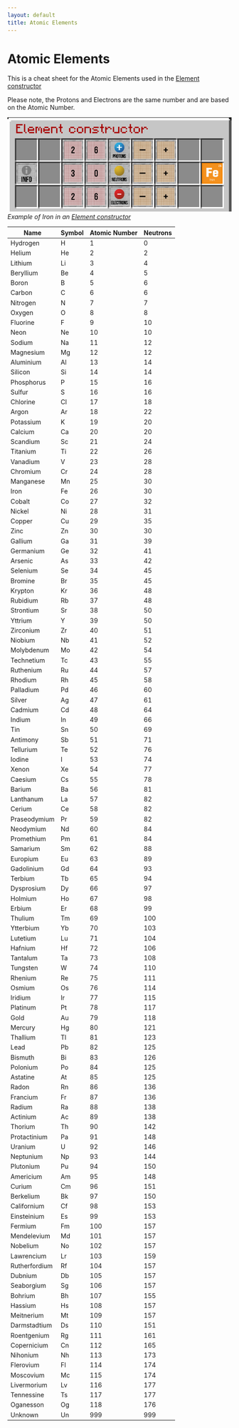 ```yaml
---
layout: default
title: Atomic Elements
---
```


# Atomic Elements

This is a cheat sheet for the Atomic Elements used in the [Element constructor](chemistry-lab#element-constructor)

Please note, the Protons and Electrons are the same number and are based on the Atomic Number.

![example](images/chemistry/element-iron-example.png)
*Example of Iron in an [Element constructor](chemistry-lab#element-constructor)*

| Name          | Symbol | Atomic Number | Neutrons |
| ------------- | ------ | ------------- | -------- |
| Hydrogen      | H      | 1             | 0        |
| Helium        | He     | 2             | 2        |
| Lithium       | Li     | 3             | 4        |
| Beryllium     | Be     | 4             | 5        |
| Boron         | B      | 5             | 6        |
| Carbon        | C      | 6             | 6        |
| Nitrogen      | N      | 7             | 7        |
| Oxygen        | O      | 8             | 8        |
| Fluorine      | F      | 9             | 10       |
| Neon          | Ne     | 10            | 10       |
| Sodium        | Na     | 11            | 12       |
| Magnesium     | Mg     | 12            | 12       |
| Aluminium     | Al     | 13            | 14       |
| Silicon       | Si     | 14            | 14       |
| Phosphorus    | P      | 15            | 16       |
| Sulfur        | S      | 16            | 16       |
| Chlorine      | Cl     | 17            | 18       |
| Argon         | Ar     | 18            | 22       |
| Potassium     | K      | 19            | 20       |
| Calcium       | Ca     | 20            | 20       |
| Scandium      | Sc     | 21            | 24       |
| Titanium      | Ti     | 22            | 26       |
| Vanadium      | V      | 23            | 28       |
| Chromium      | Cr     | 24            | 28       |
| Manganese     | Mn     | 25            | 30       |
| Iron          | Fe     | 26            | 30       |
| Cobalt        | Co     | 27            | 32       |
| Nickel        | Ni     | 28            | 31       |
| Copper        | Cu     | 29            | 35       |
| Zinc          | Zn     | 30            | 30       |
| Gallium       | Ga     | 31            | 39       |
| Germanium     | Ge     | 32            | 41       |
| Arsenic       | As     | 33            | 42       |
| Selenium      | Se     | 34            | 45       |
| Bromine       | Br     | 35            | 45       |
| Krypton       | Kr     | 36            | 48       |
| Rubidium      | Rb     | 37            | 48       |
| Strontium     | Sr     | 38            | 50       |
| Yttrium       | Y      | 39            | 50       |
| Zirconium     | Zr     | 40            | 51       |
| Niobium       | Nb     | 41            | 52       |
| Molybdenum    | Mo     | 42            | 54       |
| Technetium    | Tc     | 43            | 55       |
| Ruthenium     | Ru     | 44            | 57       |
| Rhodium       | Rh     | 45            | 58       |
| Palladium     | Pd     | 46            | 60       |
| Silver        | Ag     | 47            | 61       |
| Cadmium       | Cd     | 48            | 64       |
| Indium        | In     | 49            | 66       |
| Tin           | Sn     | 50            | 69       |
| Antimony      | Sb     | 51            | 71       |
| Tellurium     | Te     | 52            | 76       |
| Iodine        | I      | 53            | 74       |
| Xenon         | Xe     | 54            | 77       |
| Caesium       | Cs     | 55            | 78       |
| Barium        | Ba     | 56            | 81       |
| Lanthanum     | La     | 57            | 82       |
| Cerium        | Ce     | 58            | 82       |
| Praseodymium  | Pr     | 59            | 82       |
| Neodymium     | Nd     | 60            | 84       |
| Promethium    | Pm     | 61            | 84       |
| Samarium      | Sm     | 62            | 88       |
| Europium      | Eu     | 63            | 89       |
| Gadolinium    | Gd     | 64            | 93       |
| Terbium       | Tb     | 65            | 94       |
| Dysprosium    | Dy     | 66            | 97       |
| Holmium       | Ho     | 67            | 98       |
| Erbium        | Er     | 68            | 99       |
| Thulium       | Tm     | 69            | 100      |
| Ytterbium     | Yb     | 70            | 103      |
| Lutetium      | Lu     | 71            | 104      |
| Hafnium       | Hf     | 72            | 106      |
| Tantalum      | Ta     | 73            | 108      |
| Tungsten      | W      | 74            | 110      |
| Rhenium       | Re     | 75            | 111      |
| Osmium        | Os     | 76            | 114      |
| Iridium       | Ir     | 77            | 115      |
| Platinum      | Pt     | 78            | 117      |
| Gold          | Au     | 79            | 118      |
| Mercury       | Hg     | 80            | 121      |
| Thallium      | Tl     | 81            | 123      |
| Lead          | Pb     | 82            | 125      |
| Bismuth       | Bi     | 83            | 126      |
| Polonium      | Po     | 84            | 125      |
| Astatine      | At     | 85            | 125      |
| Radon         | Rn     | 86            | 136      |
| Francium      | Fr     | 87            | 136      |
| Radium        | Ra     | 88            | 138      |
| Actinium      | Ac     | 89            | 138      |
| Thorium       | Th     | 90            | 142      |
| Protactinium  | Pa     | 91            | 148      |
| Uranium       | U      | 92            | 146      |
| Neptunium     | Np     | 93            | 144      |
| Plutonium     | Pu     | 94            | 150      |
| Americium     | Am     | 95            | 148      |
| Curium        | Cm     | 96            | 151      |
| Berkelium     | Bk     | 97            | 150      |
| Californium   | Cf     | 98            | 153      |
| Einsteinium   | Es     | 99            | 153      |
| Fermium       | Fm     | 100           | 157      |
| Mendelevium   | Md     | 101           | 157      |
| Nobelium      | No     | 102           | 157      |
| Lawrencium    | Lr     | 103           | 159      |
| Rutherfordium | Rf     | 104           | 157      |
| Dubnium       | Db     | 105           | 157      |
| Seaborgium    | Sg     | 106           | 157      |
| Bohrium       | Bh     | 107           | 155      |
| Hassium       | Hs     | 108           | 157      |
| Meitnerium    | Mt     | 109           | 157      |
| Darmstadtium  | Ds     | 110           | 151      |
| Roentgenium   | Rg     | 111           | 161      |
| Copernicium   | Cn     | 112           | 165      |
| Nihonium      | Nh     | 113           | 173      |
| Flerovium     | Fl     | 114           | 174      |
| Moscovium     | Mc     | 115           | 174      |
| Livermorium   | Lv     | 116           | 177      |
| Tennessine    | Ts     | 117           | 177      |
| Oganesson     | Og     | 118           | 176      |
| Unknown       | Un     | 999           | 999      |
